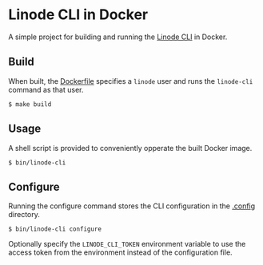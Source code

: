 # Linode CLI in Docker

A simple project for building and running the [Linode CLI](https://www.linode.com/docs/products/tools/cli/) in Docker.

## Build

When built, the [Dockerfile](./Dockerfile) specifies a `linode` user and runs the `linode-cli` command as that user.

```console
$ make build
```

## Usage

A shell script is provided to conveniently opperate the built Docker image.

```console
$ bin/linode-cli
```

## Configure

Running the configure command stores the CLI configuration in the [.config](./.config) directory.

```console
$ bin/linode-cli configure
```

Optionally specify the `LINODE_CLI_TOKEN` environment variable to use the access token from the environment instead of the configuration file.

